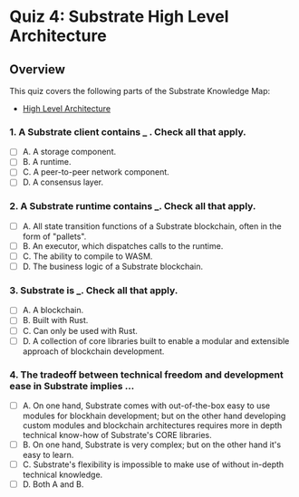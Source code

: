 # Quiz 4: Substrate High Level Architecture

## Overview

This quiz covers the following parts of the Substrate Knowledge Map:

- [High Level Architecture](../../knowledge-map#substrate-high-level-architecture)

### 1. A Substrate **client** contains \_ . Check all that apply.

- [ ] A. A storage component.
- [ ] B. A runtime.
- [ ] C. A peer-to-peer network component.
- [ ] D. A consensus layer.

### 2. A Substrate **runtime** contains \_. Check all that apply.

- [ ] A. All state transition functions of a Substrate blockchain, often in the form of "pallets".
- [ ] B. An executor, which dispatches calls to the runtime.
- [ ] C. The ability to compile to WASM.
- [ ] D. The business logic of a Substrate blockchain.

### 3. Substrate is \_. Check all that apply.

- [ ] A. A blockchain.
- [ ] B. Built with Rust.
- [ ] C. Can only be used with Rust.
- [ ] D. A collection of core libraries built to enable a modular and extensible approach of blockchain development.

### 4. The tradeoff between technical freedom and development ease in Substrate implies ...

- [ ] A. On one hand, Substrate comes with out-of-the-box easy to use modules for blockhain development; but on the other hand developing custom modules and blockchain architectures requires more in depth technical know-how of Substrate's CORE libraries.
- [ ] B. On one hand, Substrate is very complex; but on the other hand it's easy to learn.
- [ ] C. Substrate's flexibility is impossible to make use of without in-depth technical knowledge.
- [ ] D. Both A and B.
